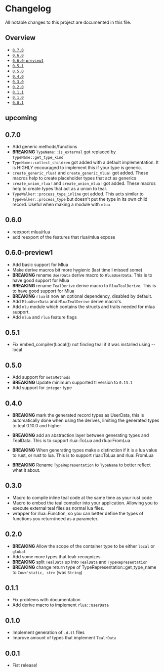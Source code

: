 # Changelog

All notable changes to this project are documented in this file.

## Overview

- [`0.7.0`](#070)
- [`0.6.0`](#060)
- [`0.6.0-preview1`](#060-preview1)
- [`0.5.1`](#051)
- [`0.5.0`](#050)
- [`0.4.0`](#040)
- [`0.3.0`](#030)
- [`0.2.0`](#020)
- [`0.1.1`](#011)
- [`0.1.0`](#010)
- [`0.0.1`](#001)

## upcoming

## 0.7.0
- Add generic methods/functions
- **BREAKING** `TypeName::is_external` got replaced by `TypeName::get_type_kind`
- `TypeName::collect_children` got added with a default implementation. It is HIGHLY encouraged to implement this if your type is generic.
- `create_generic_rlua!` and `create_generic_mlua!` got added. These macros help to create placeholder types that act as generics
- `create_union_rlua!` and `create_union_mlua!` got added. These macros help to create types that act as a union to teal.
- `TypeWalker::process_type_inline` got added. This acts similar to `Typewalker::process_type` but doesn't put the type in its own child record. Useful when making a module with `mlua`

## 0.6.0
- reexport mlua/rlua
- add reexport of the features that rlua/mlua expose
## 0.6.0-preview1
- Add basic support for Mlua
- Make derive macros bit more hygienic (last time I missed some)
- **BREAKING** rename `UserData` derive macro to `RluaUserData`. This is to have good support for Mlua
- **BREAKING** rename `TealDerive` derive macro to `RluaTealDerive`. This is to have good support for Mlua
- **BREAKING** `rlua` is now an optional dependency, disabled by default.
- Add `MluaUserData` and `MluaTealDerive` derive macro's.
- Add `mlu` module which contains the structs and traits needed for mlua support.
- Add `mlua` and `rlua` feature flags
## 0.5.1
- Fix embed_compiler(Local()) not finding teal if it was installed using --local
## 0.5.0
- Add support for `metaMethods`
- **BREAKING** Update minimum supported tl version to `0.13.1`
- Add support for `integer` type

## 0.4.0
- **BREAKING** mark the generated record types as UserData, this is automatically done when using the derives, limiting the generated types to teal 0.10.0 and higher

- **BREAKING** add an abstraction layer between generating types and TealData. This is to support rlua::ToLua and rlua::FromLua

- **BREAKING** When generating types make a distinction if it is a lua value to rust, or rust to lua. This is to support rlua::ToLua and rlua::FromLua

- **BREAKING** Rename `TypeRepresentation` to `TypeName` to better reflect what it about.
## 0.3.0
- Macro to compile inline teal code at the same time as your rust code
- Macro to embed the teal compiler into your application. Allowing you to execute external teal files as normal lua files.
- wrapper for rlua::Function, so you can better define the types of functions you return/need as a parameter.
## 0.2.0
- **BREAKING** Allow the scope of the container type to be either `local` or `global`
- Add some more types that tealr recognizes.
- **BREAKING** split `TealData` up into `TealData` and `TypeRepresentation`
- **BREAKING** change return type of TypeRepresentation::get_type_name to `Cow<'static, str>` (was `String`)

## 0.1.1
- Fix problems with documentation
- Add derive macro to implement `rlua::UserData`

## 0.1.0
- Implement generation of `.d.tl` files
- Improve amount of types that implement `TealrData`

## 0.0.1
- Fist release!